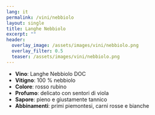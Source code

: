 ```yaml
---
lang: it
permalink: /vini/nebbiolo
layout: single
title: Langhe Nebbiolo
excerpt: ""
header:
  overlay_image: /assets/images/vini/nebbiolo.png
  overlay_filter: 0.5
  teaser: /assets/images/vini/nebbiolo.png
---
```

- **Vino**: Langhe Nebbiolo DOC
- **Vitigno**: 100 % nebbiolo
- **Colore**: rosso rubino
- **Profumo**: delicato con sentori di viola
- **Sapore**: pieno e giustamente tannico
- **Abbinamenti**: primi piemontesi, carni rosse e bianche

